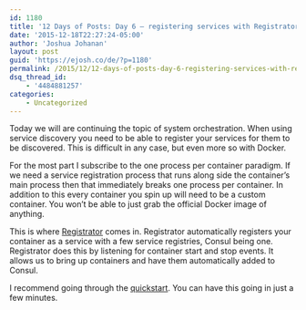 ```yaml
---
id: 1180
title: '12 Days of Posts: Day 6 – registering services with Registrator'
date: '2015-12-18T22:27:24-05:00'
author: 'Joshua Johanan'
layout: post
guid: 'https://ejosh.co/de/?p=1180'
permalink: /2015/12/12-days-of-posts-day-6-registering-services-with-registrator/
dsq_thread_id:
    - '4484881257'
categories:
    - Uncategorized
---
```


Today we will are continuing the topic of system orchestration. When using service discovery you need to be able to register your services for them to be discovered. This is difficult in any case, but even more so with Docker.

For the most part I subscribe to the one process per container paradigm. If we need a service registration process that runs along side the container’s main process then that immediately breaks one process per container. In addition to this every container you spin up will need to be a custom container. You won’t be able to just grab the official Docker image of anything.

This is where [Registrator](https://github.com/gliderlabs/registrator) comes in. Registrator automatically registers your container as a service with a few service registries, Consul being one. Registrator does this by listening for container start and stop events. It allows us to bring up containers and have them automatically added to Consul.

I recommend going through the [quickstart](http://gliderlabs.com/registrator/latest/user/quickstart/). You can have this going in just a few minutes.